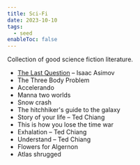 ```yaml
---
title: Sci-Fi
date: 2023-10-10
tags:
  - seed
enableToc: false
---
```

Collection of good science fiction literature.
- [The Last Question](https://users.ece.cmu.edu/~gamvrosi/thelastq.html) – Isaac Asimov
- The Three Body Problem
- Accelerando
- Manna two worlds
- Snow crash
- The hitchhiker's guide to the galaxy
- Story of your life – Ted Chiang
- This is how you lose the time war
- Exhalation – Ted Chiang
- Understand – Ted Chiang
- Flowers for Algernon
- Atlas shrugged